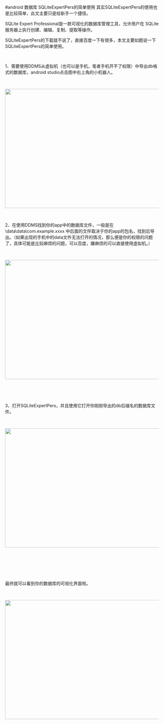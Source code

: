 #android 数据库 SQLiteExpertPers的简单使用
其实SQLiteExpertPers的使用也是比较简单，此文主要只是给新手一个捷径。

SQLite Expert Professional是一款可视化的数据库管理工具，允许用户在 SQLite 服务器上执行创建、编辑、复制、提取等操作。

SQLiteExpertPers的下载就不说了，直接百度一下有很多，本文主要如题说一下SQLiteExpertPers的简单使用。

 

1、需要使用DDMS从虚拟机（也可以是手机，笔者手机开不了权限）中导出db格式的数据库，android studio点击图中右上角的小机器人。

 

<img alt="" class="has" height="390" src="https://raw.githubusercontent.com/Double2hao/xujiajia_blog/main/img/16209910905290.png " width="700">

 

2、在使用DDMS找到你的app中的数据库文件，一般是在\data\data\com.example.xxxx 中后面的文件取决于你的app的包名，找到后导出。（如果出现的手机中的data文件无法打开的情况，那么便是你的权限的问题了，具体可能是比较麻烦的问题，可以百度，嫌麻烦的可以直接使用虚拟机。）

 

<img alt="" class="has" height="390" src="https://raw.githubusercontent.com/Double2hao/xujiajia_blog/main/img/16209910909551.png " width="700">

 

 

3、打开SQLiteExpertPers，并且使用它打开你刚刚导出的db后缀名的数据库文件。

 

<img alt="" class="has" height="390" src="https://raw.githubusercontent.com/Double2hao/xujiajia_blog/main/img/16209910911132.png " width="700">

 

 

 

最终就可以看到你的数据库的可视化界面啦。

 

<img alt="" class="has" height="390" src="https://raw.githubusercontent.com/Double2hao/xujiajia_blog/main/img/16209910912653.png " width="700">